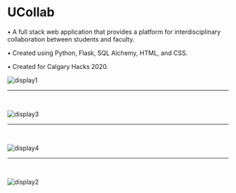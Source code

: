 # UCollab 

• A full stack web application that provides a platform for interdisciplinary collaboration between students and faculty.

• Created using Python, Flask, SQL Alchemy, HTML, and CSS.

• Created for Calgary Hacks 2020.


![display1](https://user-images.githubusercontent.com/46468236/77016866-85173180-693e-11ea-81b7-02b2b1913fd8.png)

<hr/>
<br/>

![display3](https://user-images.githubusercontent.com/46468236/77016868-87798b80-693e-11ea-9469-84e90c1c5df2.PNG)
<hr/>
<br/>

![display4](https://user-images.githubusercontent.com/46468236/77016871-88122200-693e-11ea-911f-6103fbb7e487.png)

<hr/>
<br/>

![display2](https://user-images.githubusercontent.com/46468236/77016867-86485e80-693e-11ea-84e7-e27f774eef4a.PNG)

